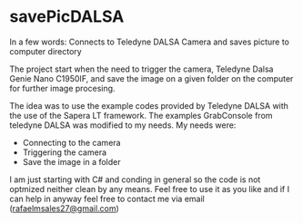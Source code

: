 # savePicDALSA

In a few words: Connects to Teledyne DALSA Camera and saves picture to computer directory

The project start when the need to trigger the camera, Teledyne Dalsa Genie Nano C1950IF, and save the image on a given folder on the computer for further image procesing.

The idea was to use the example codes provided by Teledyne DALSA with the use of the Sapera LT framework.
The examples GrabConsole from teledyne DALSA was modified to my needs.
My needs were:
- Connecting to the camera
- Triggering the camera
- Save the image in a folder

I am just starting with C# and conding in general so the code is not optmized neither clean by any means. Feel free to use it as you like and if I can help in anyway feel free to contact me via email (rafaelmsales27@gmail.com)
